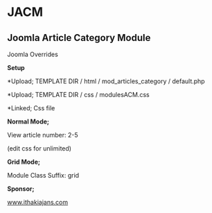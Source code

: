 # JACM
## Joomla Article Category Module

Joomla Overrides

**Setup**

*Upload; TEMPLATE DIR / html / mod_articles_category / default.php

*Upload; TEMPLATE DIR / css / modulesACM.css

*Linked; Css file

**Normal Mode;**

View article number: 2-5

(edit css for unlimited)

**Grid Mode;**

Module Class Suffix: grid

**Sponsor;**

www.ithakiajans.com
